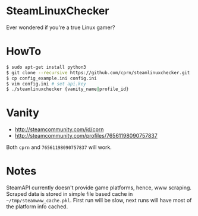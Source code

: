 # SteamLinuxChecker
Ever wondered if you're a true Linux gamer?

# HowTo
```sh
$ sudo apt-get install python3
$ git clone --recursive https://github.com/cprn/steamlinuxchecker.git
$ cp config_example.ini config.ini
$ vim config.ini # set api.key
$ ./steamlinuxchecker {vanity_name|profile_id}
```

# Vanity
* http://steamcommunity.com/id/cprn
* http://steamcommunity.com/profiles/76561198090757837

Both `cprn` and `76561198090757837` will work.

# Notes
SteamAPI currently doesn't provide game platforms, hence, www scraping.
Scraped data is stored in simple file based cache in `~/tmp/steamwww_cache.pkl`.
First run will be slow, next runs will have most of the platform info cached.
